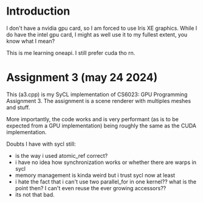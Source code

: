 # Introduction

I don't have a nvidia gpu card, so I am forced to use Iris XE graphics. While I do have the intel gpu card, I might as well use it to my fullest extent, you know what I mean?

This is me learning oneapi. I still prefer cuda tho rn.

# Assignment 3 (may 24 2024)

This (a3.cpp) is my SyCL implementation of CS6023: GPU Programming Assignment 3. The assignment is a scene renderer with multiples meshes and stuff.

More importantly, the code works and is very performant (as is to be expected from a GPU implementation) being roughly the same as the CUDA implementation. 

Doubts I have with sycl still:
- is the way i used atomic_ref correct? 
- i have no idea how synchronization works or whether there are warps in sycl
- memory management is kinda weird but i trust sycl now at least
- i hate the fact that i can't use two parallel_for in one kernel?? what is the point then? I can't even reuse the ever growing accessors??
- its not that bad.